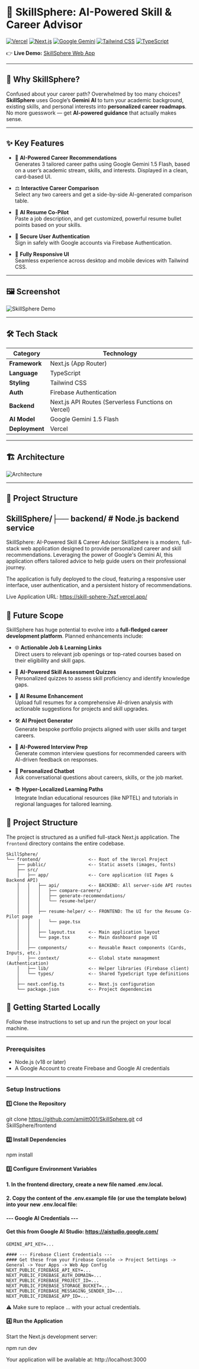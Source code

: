# 🚀 SkillSphere: AI-Powered Skill & Career Advisor  

[![Vercel](https://img.shields.io/badge/Deployment-Vercel-black?style=flat&logo=vercel)](https://skill-sphere-7szf.vercel.app/)
[![Next.js](https://img.shields.io/badge/Framework-Next.js-blue?style=flat&logo=next.js)](https://nextjs.org/)
[![Google Gemini](https://img.shields.io/badge/AI-Google%20Gemini-blueviolet?style=flat&logo=google-gemini)](https://ai.google.dev/)
[![Tailwind CSS](https://img.shields.io/badge/Styling-Tailwind%20CSS-teal?style=flat&logo=tailwind-css)](https://tailwindcss.com/)
[![TypeScript](https://img.shields.io/badge/Language-TypeScript-blue?style=flat&logo=typescript)](https://www.typescriptlang.org/)


👉 **Live Demo:** [SkillSphere Web App](https://skill-sphere-7szf.vercel.app)  

---

## 🎯 Why SkillSphere?  
Confused about your career path? Overwhelmed by too many choices?  
**SkillSphere** uses Google’s **Gemini AI** to turn your academic background, existing skills, and personal interests into **personalized career roadmaps**. No more guesswork — get **AI-powered guidance** that actually makes sense.  

---
## ✨ Key Features  

- 🤖 **AI-Powered Career Recommendations**  
  Generates 3 tailored career paths using Google Gemini 1.5 Flash, based on a user’s academic stream, skills, and interests. Displayed in a clean, card-based UI.  

- ⚖️ **Interactive Career Comparison**  
  Select any two careers and get a side-by-side AI-generated comparison table.  

- 📝 **AI Resume Co-Pilot**  
  Paste a job description, and get customized, powerful resume bullet points based on your skills.  

- 🔐 **Secure User Authentication**  
  Sign in safely with Google accounts via Firebase Authentication.  

- 📱 **Fully Responsive UI**  
  Seamless experience across desktop and mobile devices with Tailwind CSS. 
---

## 🖼️ Screenshot 
![SkillSphere Demo](./readme-assets/skillsphere-screenshot.png) 

---

## 🛠️ Tech Stack

| Category         | Technology |
|------------------|------------|
| **Framework**    | Next.js (App Router) |
| **Language**     | TypeScript |
| **Styling**      | Tailwind CSS |
| **Auth**         | Firebase Authentication |
| **Backend**      | Next.js API Routes (Serverless Functions on Vercel) |
| **AI Model**     | Google Gemini 1.5 Flash |
| **Deployment**   | Vercel |


---

## 🏗️ Architecture  
  

![Architecture ](./readme-assets/architecture.jpeg) 

---

## 📂 Project Structure  

## SkillSphere/├── backend/           # Node.js backend service

SkillSphere: AI-Powered Skill & Career Advisor
SkillSphere is a modern, full-stack web application designed to provide personalized career and skill recommendations. Leveraging the power of Google's Gemini AI, this application offers tailored advice to help guide users on their professional journey.

The application is fully deployed to the cloud, featuring a responsive user interface, user authentication, and a persistent history of recommendations.

Live Application URL: https://skill-sphere-7szf.vercel.app/


## 🚀 Future Scope  

SkillSphere has huge potential to evolve into a **full-fledged career development platform**. Planned enhancements include:  

- 🌐 **Actionable Job & Learning Links**  
  Direct users to relevant job openings or top-rated courses based on their eligibility and skill gaps.  

- 🧩 **AI-Powered Skill Assessment Quizzes**  
  Personalized quizzes to assess skill proficiency and identify knowledge gaps.  

- 📄 **AI Resume Enhancement**  
  Upload full resumes for a comprehensive AI-driven analysis with actionable suggestions for projects and skill upgrades.  

- 🛠️ **AI Project Generator**  
  Generate bespoke portfolio projects aligned with user skills and target careers.  

- 🎤 **AI-Powered Interview Prep**  
  Generate common interview questions for recommended careers with AI-driven feedback on responses.  

- 💬 **Personalized Chatbot**  
  Ask conversational questions about careers, skills, or the job market.  

- 📚 **Hyper-Localized Learning Paths**  
  Integrate Indian educational resources (like NPTEL) and tutorials in regional languages for tailored learning.  



## 📁 Project Structure

The project is structured as a unified full-stack Next.js application. The `frontend` directory contains the entire codebase.

```
SkillSphere/
└── frontend/                  <-- Root of the Vercel Project
    ├── public/                <-- Static assets (images, fonts)
    ├── src/
    │   ├── app/               <-- Core application (UI Pages & Backend API)
    │   │   ├── api/           <-- BACKEND: All server-side API routes
    │   │   │   ├── compare-careers/
    │   │   │   ├── generate-recommendations/
    │   │   │   └── resume-helper/
    │   │   │
    │   │   ├── resume-helper/ <-- FRONTEND: The UI for the Resume Co-Pilot page
    │   │   │   └── page.tsx
    │   │   │
    │   │   ├── layout.tsx     <-- Main application layout
    │   │   └── page.tsx       <-- Main dashboard page UI
    │   │
    │   ├── components/        <-- Reusable React components (Cards, Inputs, etc.)
    │   ├── context/           <-- Global state management (Authentication)
    │   ├── lib/               <-- Helper libraries (Firebase client)
    │   └── types/             <-- Shared TypeScript type definitions
    │
    ├── next.config.ts         <-- Next.js configuration
    └── package.json           <-- Project dependencies
```


## 🚀 Getting Started Locally

Follow these instructions to set up and run the project on your local machine.

---

### Prerequisites
- Node.js (v18 or later)
- A Google Account to create Firebase and Google AI credentials

---

### Setup Instructions

#### 1️⃣ Clone the Repository

git clone https://github.com/amiitt001/SkillSphere.git
cd SkillSphere/frontend

#### 2️⃣ Install Dependencies

npm install

#### 3️⃣ Configure Environment Variables
#### 1. In the frontend directory, create a new file named .env.local.
#### 2. Copy the content of the .env.example file (or use the template below) into your new .env.local file:

#### --- Google AI Credentials ---
#### Get this from Google AI Studio: https://aistudio.google.com/
```
GEMINI_API_KEY=...

#### --- Firebase Client Credentials ---
#### Get these from your Firebase Console -> Project Settings -> General -> Your Apps -> Web App Config
NEXT_PUBLIC_FIREBASE_API_KEY=...
NEXT_PUBLIC_FIREBASE_AUTH_DOMAIN=...
NEXT_PUBLIC_FIREBASE_PROJECT_ID=...
NEXT_PUBLIC_FIREBASE_STORAGE_BUCKET=...
NEXT_PUBLIC_FIREBASE_MESSAGING_SENDER_ID=...
NEXT_PUBLIC_FIREBASE_APP_ID=...
```

⚠️ Make sure to replace ... with your actual credentials.

#### 4️⃣ Run the Application
Start the Next.js development server:

npm run dev

Your application will be available at: http://localhost:3000


